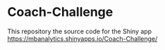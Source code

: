 # Coach-Challenge

This repository the source code for the Shiny app https://mbanalytics.shinyapps.io/Coach-Challenge/

